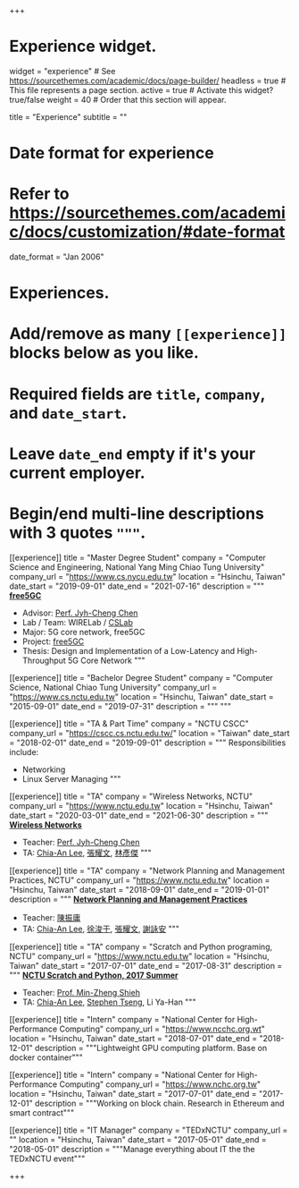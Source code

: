 +++
# Experience widget.
widget = "experience"  # See https://sourcethemes.com/academic/docs/page-builder/
headless = true  # This file represents a page section.
active = true  # Activate this widget? true/false
weight = 40  # Order that this section will appear.

title = "Experience"
subtitle = ""

# Date format for experience
#   Refer to https://sourcethemes.com/academic/docs/customization/#date-format
date_format = "Jan 2006"

# Experiences.
#   Add/remove as many `[[experience]]` blocks below as you like.
#   Required fields are `title`, `company`, and `date_start`.
#   Leave `date_end` empty if it's your current employer.
#   Begin/end multi-line descriptions with 3 quotes `"""`.

[[experience]]
  title = "Master Degree Student"
  company = "Computer Science and Engineering, National Yang Ming Chiao Tung University"
  company_url = "https://www.cs.nycu.edu.tw"
  location = "Hsinchu, Taiwan"
  date_start = "2019-09-01"
  date_end = "2021-07-16"
  description = """
  **[free5GC](https://free5gc.org)**
  
  * Advisor: [Perf. Jyh-Cheng Chen](https://people.cs.nctu.edu.tw/~jcc/)
  * Lab / Team: WIRELab / [CSLab](https://cslab.nctu.edu.tw/)
  * Major: 5G core network, free5GC
  * Project: [free5GC](https://free5gc.org)
  * Thesis: Design and Implementation of a Low-Latency and High-Throughput 5G Core Network
  """

[[experience]]
  title = "Bachelor Degree Student"
  company = "Computer Science, National Chiao Tung University"
  company_url = "https://www.cs.nctu.edu.tw"
  location = "Hsinchu, Taiwan"
  date_start = "2015-09-01"
  date_end = "2019-07-31"
  description = """
  """

[[experience]]
  title = "TA & Part Time"
  company = "NCTU CSCC"
  company_url = "https://cscc.cs.nctu.edu.tw/"
  location = "Taiwan"
  date_start = "2018-02-01"
  date_end = "2019-09-01"
  description = """
  Responsibilities include:

  * Networking
  * Linux Server Managing
  """

[[experience]]
  title = "TA"
  company = "Wireless Networks, NCTU"
  company_url = "https://www.nctu.edu.tw"
  location = "Hsinchu, Taiwan"
  date_start = "2020-03-01"
  date_end = "2021-06-30"
  description = """
  **[Wireless Networks](https://timetable.nctu.edu.tw/?r=main/crsoutline&Acy=108&Sem=2&CrsNo=5270&lang=zh-tw)**
  
  * Teacher: [Perf. Jyh-Cheng Chen](https://people.cs.nctu.edu.tw/~jcc/)
  * TA: [Chia-An Lee](https://calee.xyz), [張耀文](https://www.linkedin.com/in/yao-wen-chang-5a378a117/), [林彥傑](https://jay16213.github.io)
  """

[[experience]]
  title = "TA"
  company = "Network Planning and Management Practices, NCTU"
  company_url = "https://www.nctu.edu.tw"
  location = "Hsinchu, Taiwan"
  date_start = "2018-09-01"
  date_end = "2019-01-01"
  description = """
  **[Network Planning and Management Practices](https://timetable.nctu.edu.tw/?r=main/crsoutline&Acy=107&Sem=1&CrsNo=1180&lang=zh-tw)**
  
  * Teacher: [陳振庸](http://eclass.hust.edu.tw/instructor/jychen)
  * TA: [Chia-An Lee](https://calee.xyz), [徐浚于](https://www.linkedin.com/in/浚于-徐-ab8b6415a/?originalSubdomain=tw), [張耀文](https://www.linkedin.com/in/yao-wen-chang-5a378a117/), [謝詠安](https://www.linkedin.com/in/詠安-謝-61569b117/?originalSubdomain=tw)
  """

[[experience]]
  title = "TA"
  company = "Scratch and Python programing, NCTU"
  company_url = "https://www.nctu.edu.tw"
  location = "Hsinchu, Taiwan"
  date_start = "2017-07-01"
  date_end = "2017-08-31"
  description = """
  **[NCTU Scratch and Python, 2017 Summer](https://github.com/mzshieh/snp2017)**
  
  * Teacher: [Prof. Min-Zheng Shieh](https://sites.google.com/site/mzshieh/)
  * TA: [Chia-An Lee](https://calee.xyz), [Stephen Tseng](https://www.linkedin.com/in/silver9450/), Li Ya-Han
  """

[[experience]]
  title = "Intern"
  company = "National Center for High-Performance Computing"
  company_url = "https://www.ncchc.org.wt"
  location = "Hsinchu, Taiwan"
  date_start = "2018-07-01"
  date_end = "2018-12-01"
  description = """Lightweight GPU computing platform. Base on docker container"""

[[experience]]
  title = "Intern"
  company = "National Center for High-Performance Computing"
  company_url = "https://www.nchc.org.tw"
  location = "Hsinchu, Taiwan"
  date_start = "2017-07-01"
  date_end = "2017-12-01"
  description = """Working on block chain. Research in Ethereum and smart contract"""

[[experience]]
  title = "IT Manager"
  company = "TEDxNCTU"
  company_url = ""
  location = "Hsinchu, Taiwan"
  date_start = "2017-05-01"
  date_end = "2018-05-01"
  description = """Manage everything about IT the the TEDxNCTU event"""

+++
